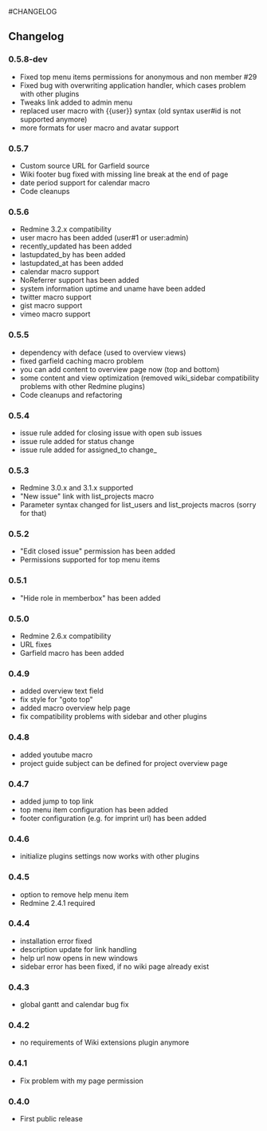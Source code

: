 #CHANGELOG

## Changelog

### 0.5.8-dev

- Fixed top menu items permissions for anonymous and non member #29
- Fixed bug with overwriting application handler, which cases problem with other plugins
- Tweaks link added to admin menu
- replaced user macro with {{user}} syntax (old syntax user#id is not supported anymore)
- more formats for user macro and avatar support

### 0.5.7

- Custom source URL for Garfield source
- Wiki footer bug fixed with missing line break at the end of page
- date period support for calendar macro
- Code cleanups

### 0.5.6

- Redmine 3.2.x compatibility
- user macro has been added (user#1 or user:admin)
- recently_updated has been added
- lastupdated_by has been added
- lastupdated_at has been added
- calendar macro support
- NoReferrer support has been added
- system information uptime and uname have been added
- twitter macro support
- gist macro support
- vimeo macro support

### 0.5.5

- dependency with deface (used to overview views)
- fixed garfield caching macro problem
- you can add content to overview page now (top and bottom)
- some content and view optimization (removed wiki_sidebar compatibility problems with other Redmine plugins)
- Code cleanups and refactoring

### 0.5.4

- issue rule added for closing issue with open sub issues
- issue rule added for status change
- issue rule added for assigned_to change_

### 0.5.3

- Redmine 3.0.x and 3.1.x supported
- "New issue" link with list_projects macro
- Parameter syntax changed for list_users and list_projects macros (sorry for that)

### 0.5.2

- "Edit closed issue" permission has been added
- Permissions supported for top menu items

### 0.5.1

- "Hide role in memberbox" has been added

### 0.5.0

- Redmine 2.6.x compatibility
- URL fixes
- Garfield macro has been added

### 0.4.9

- added overview text field
- fix style for "goto top"
- added macro overview help page
- fix compatibility problems with sidebar and other plugins

### 0.4.8

- added youtube macro
- project guide subject can be defined for project overview page

### 0.4.7

- added jump to top link
- top menu item configuration has been added
- footer configuration (e.g. for imprint url) has been added

### 0.4.6

- initialize plugins settings now works with other plugins

### 0.4.5

- option to remove help menu item
- Redmine 2.4.1 required

### 0.4.4

- installation error fixed
- description update for link handling
- help url now opens in new windows
- sidebar error has been fixed, if no wiki page already exist

### 0.4.3

- global gantt and calendar bug fix

### 0.4.2

- no requirements of Wiki extensions plugin anymore

### 0.4.1

- Fix problem with my page permission

### 0.4.0

- First public release
